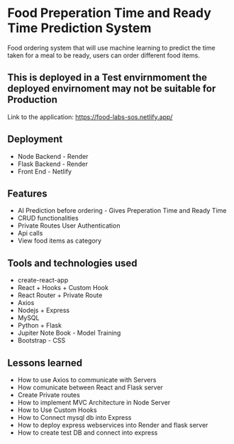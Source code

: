 # Food Preperation Time and Ready Time Prediction System 

Food ordering system that will use machine learning to predict the time taken for a meal to be ready, 
users can order different food items.

## This is deployed in a Test envirnmoment the deployed envirnoment may not be suitable for Production

Link to the application: https://food-labs-sos.netlify.app/




## Deployment
- Node Backend - Render
- Flask Backend - Render
- Front End - Netlify

## Features

- AI Prediction before ordering - Gives Preperation Time and Ready Time
- CRUD functionalities
- Private Routes User Authentication
- Api calls 
- View food items as category


## Tools and technologies used

- create-react-app
- React + Hooks + Custom Hook
- React Router + Private Route
- Axios
- Nodejs + Express
- MySQL
- Python + Flask
- Jupiter Note Book - Model Training
- Bootstrap - CSS

## Lessons learned

- How to use Axios to communicate with Servers
- How comunicate between React and Flask server
- Create Private routes
- How to implement MVC Architecture in Node Server
- How to Use Custom Hooks
- How to Connect mysql db into Express
- How to deploy express webservices into Render and flask server
- How to create test DB and connect into express




